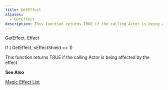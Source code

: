```yaml
---
title: GetEffect
aliases:
  - GetEffect
description: This function returns TRUE if the calling Actor is being affected by the effect.
---
```

GetEffect, Effect

If ( GetEffect, sEffectShield == 1)

This function returns TRUE if the calling Actor is being affected by the effect.

**See Also**

[Magic Effect List](<MagicEffectList.md>)
